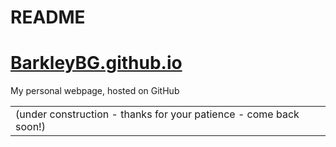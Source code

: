README
================

[BarkleyBG.github.io](https://BarkleyBG.github.io)
==================================================

My personal webpage, hosted on GitHub

|                                                                   |
|-------------------------------------------------------------------|
| (under construction - thanks for your patience - come back soon!) |
